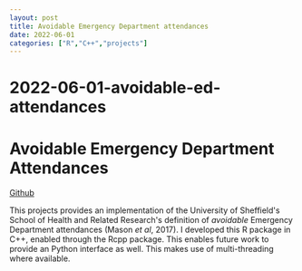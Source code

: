```yaml
---
layout: post
title: Avoidable Emergency Department attendances
date: 2022-06-01
categories: ["R","C++","projects"]
---
```

# 2022-06-01-avoidable-ed-attendances

# Avoidable Emergency Department Attendances

[Github](https://github.com/nhsengland/ESA_Avoidable_ED_Attendances)

This projects provides an implementation of the University of Sheffield's School of Health and Related Research's definition of _avoidable_ Emergency Department attendances (Mason _et al_, 2017). I developed this R package in C++, enabled through the Rcpp package. This enables future work to provide an Python interface as well. This makes use of multi-threading where available.